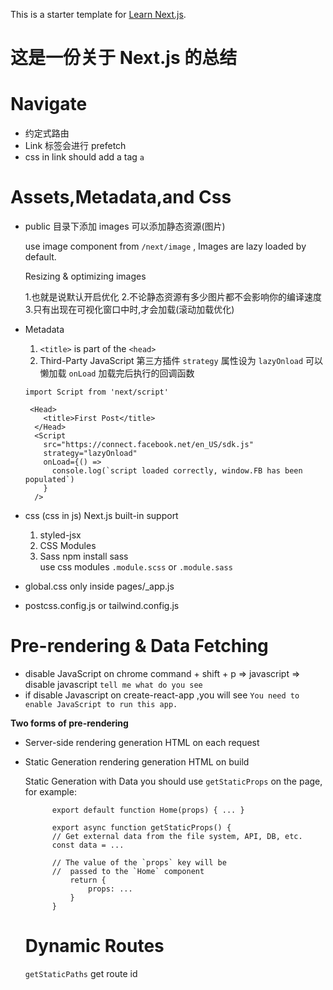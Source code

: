 This is a starter template for [Learn Next.js](https://nextjs.org/learn).

# 这是一份关于 Next.js 的总结
# Navigate

- 约定式路由
- Link 标签会进行 prefetch 
- css in link should add a tag `a` 


# Assets,Metadata,and Css

- public 目录下添加 images 可以添加静态资源(图片)
  
  use image component from `/next/image` , Images are lazy loaded by default.

  Resizing & optimizing images

  1.也就是说默认开启优化
  2.不论静态资源有多少图片都不会影响你的编译速度
  3.只有出现在可视化窗口中时,才会加载(滚动加载优化)

- Metadata
  
  1. `<title>` is part of the `<head>`
  2. Third-Party JavaScript 第三方插件
     `strategy` 属性设为 `lazyOnload` 可以懒加载
      `onLoad` 加载完后执行的回调函数

    ```
    import Script from 'next/script'

     <Head>
        <title>First Post</title>
      </Head>
      <Script
        src="https://connect.facebook.net/en_US/sdk.js"
        strategy="lazyOnload"
        onLoad={() =>
          console.log(`script loaded correctly, window.FB has been populated`)
        }
      />

    ```

- css (css in js)  Next.js built-in support
  1. styled-jsx 
  2. CSS Modules
  3. Sass  npm install sass  
     use css modules `.module.scss` or `.module.sass`

- global.css only inside pages/_app.js

- postcss.config.js or tailwind.config.js

# Pre-rendering & Data Fetching

- disable JavaScript on chrome  command + shift + p => javascript => disable javascript 
  `tell me what do you see`
- if disable Javascript on create-react-app ,you will see `You need to enable JavaScript to run this app.`

**Two forms of pre-rendering**
- Server-side rendering            generation HTML on each request 
- Static Generation rendering      generation HTML on build


  Static Generation with Data you should use `getStaticProps` on the page, for example:

  ```
        export default function Home(props) { ... }

        export async function getStaticProps() {
        // Get external data from the file system, API, DB, etc.
        const data = ...

        // The value of the `props` key will be
        //  passed to the `Home` component
            return {
                props: ...
            }
        }

  ```


  # Dynamic Routes

  `getStaticPaths` get route id
    
